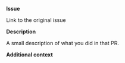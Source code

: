 **Issue**

Link to the original issue

**Description**

A small description of what you did in that PR.

**Additional context**

<!-- Add any other context about the PR here -->
<!-- It can be links to other PRs or docs or drawing -->
<!-- Or reproduction steps in case of bug fix -->
